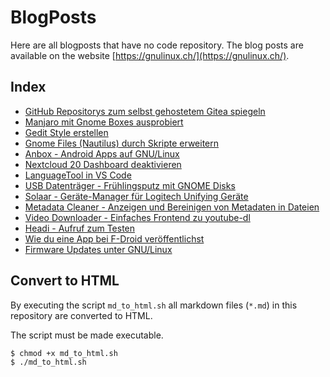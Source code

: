 # BlogPosts
Here are all blogposts that have no code repository.
The blog posts are available on the website [https://gnulinux.ch/](https://gnulinux.ch/).

## Index
* [GitHub Repositorys zum selbst gehostetem Gitea spiegeln](https://gnulinux.ch/github-repositorys-zum-selbst-gehostetem-gitea-spiegeln)
* [Manjaro mit Gnome Boxes ausprobiert](https://gnulinux.ch/manjaro-in-gnome-boxes-ausprobiert)
* [Gedit Style erstellen](https://gnulinux.ch/gedit-style-erstellen)
* [Gnome Files (Nautilus) durch Skripte erweitern](https://gnulinux.ch/gnome-files-nautilus-durch-skripte-erweitern)
* [Anbox - Android Apps auf GNU/Linux](https://gnulinux.ch/anbox-android-apps-auf-gnu-linux)
* [Nextcloud 20 Dashboard deaktivieren](https://gnulinux.ch/nextcloud-20-dashboard-deaktivieren)
* [LanguageTool in VS Code](https://gnulinux.ch/languagetool-in-vs-code)
* [USB Datenträger - Frühlingsputz mit GNOME Disks](https://gnulinux.ch/usb-datentraeger-fruehlingsputz-mit-gnome-disks)
* [Solaar - Geräte-Manager für Logitech Unifying Geräte](https://gnulinux.ch/solaar-geraete-manager-fuer-logitech-unifying-geraete)
* [Metadata Cleaner - Anzeigen und Bereinigen von Metadaten in Dateien](https://gnulinux.ch/metadata-cleaner-anzeigen-und-bereinigen-von-metadaten-in-dateien)
* [Video Downloader - Einfaches Frontend zu youtube-dl](https://gnulinux.ch/video-downloader-einfaches-frontend-zu-youtube-dl)
* [Headi - Aufruf zum Testen](https://gnulinux.ch/headi-aufruf-zum-testen)
* [Wie du eine App bei F-Droid veröffentlichst](https://gnulinux.ch/wie-du-eine-app-bei-f-droid-veroeffentlichst)
* [Firmware Updates unter GNU/Linux](https://gnulinux.ch/firmware-updates-unter-gnu-linux)

## Convert to HTML
By executing the script `md_to_html.sh` all markdown files (`*.md`) in this repository are converted to HTML.

The script must be made executable.

``` bash
$ chmod +x md_to_html.sh
$ ./md_to_html.sh
```


